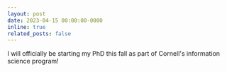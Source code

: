 ```yaml
---
layout: post
date: 2023-04-15 00:00:00-0000
inline: true
related_posts: false
---
```


I will officially be starting my PhD this fall as part of Cornell's information science program! 